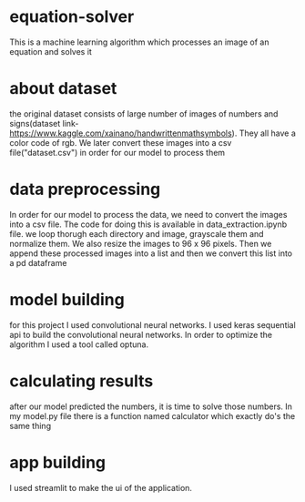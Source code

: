 # equation-solver
This is a machine learning algorithm which processes an image of an equation and solves it

# about dataset
the original dataset consists of large number of images of numbers and signs(dataset link-https://www.kaggle.com/xainano/handwrittenmathsymbols). They all have a color code of rgb. We later convert these images into a csv file("dataset.csv") in order
for our model to process them

# data preprocessing
In order for our model to process the data, we need to convert the images into a csv file. The code for doing this is available in data_extraction.ipynb file. we loop thorugh each directory
and image, grayscale them and normalize them. We also resize the images to 96 x 96 pixels. Then we append these processed images into a list and then we convert this list into a pd
dataframe

# model building
for this project I used convolutional neural networks. I used keras sequential api to build the convolutional neural networks. In order to optimize the algorithm I used a tool called optuna.

# calculating results
after our model predicted the numbers, it is time to solve those numbers. In my model.py file there is a function named calculator which exactly do's the same thing

# app building
I used streamlit to make the ui of the application.
